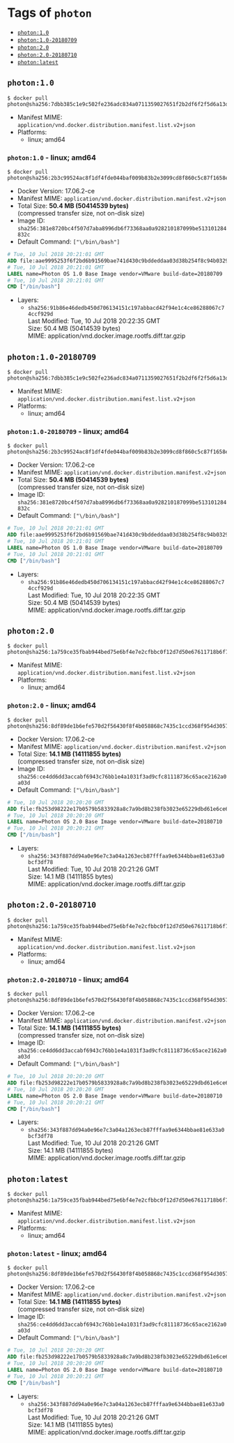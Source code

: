 <!-- THIS FILE IS GENERATED VIA './update-remote.sh' -->

# Tags of `photon`

-	[`photon:1.0`](#photon10)
-	[`photon:1.0-20180709`](#photon10-20180709)
-	[`photon:2.0`](#photon20)
-	[`photon:2.0-20180710`](#photon20-20180710)
-	[`photon:latest`](#photonlatest)

## `photon:1.0`

```console
$ docker pull photon@sha256:7dbb385c1e9c502fe236adc834a0711359027651f2b2df6f2f5d6a13df54735b
```

-	Manifest MIME: `application/vnd.docker.distribution.manifest.list.v2+json`
-	Platforms:
	-	linux; amd64

### `photon:1.0` - linux; amd64

```console
$ docker pull photon@sha256:2b3c99524ac8f1df4fde044baf009b83b2e3099cd8f860c5c87f1658e6c6e6ba
```

-	Docker Version: 17.06.2-ce
-	Manifest MIME: `application/vnd.docker.distribution.manifest.v2+json`
-	Total Size: **50.4 MB (50414539 bytes)**  
	(compressed transfer size, not on-disk size)
-	Image ID: `sha256:381e8720bc4f507d7aba8996db6f73368aa0a928210187099be513101284832c`
-	Default Command: `["\/bin\/bash"]`

```dockerfile
# Tue, 10 Jul 2018 20:21:01 GMT
ADD file:aae9995253f6f2bd6b91569bae741d430c9bddeddaa03d38b254f8c94b0329ce in / 
# Tue, 10 Jul 2018 20:21:01 GMT
LABEL name=Photon OS 1.0 Base Image vendor=VMware build-date=20180709
# Tue, 10 Jul 2018 20:21:01 GMT
CMD ["/bin/bash"]
```

-	Layers:
	-	`sha256:91b86e46dedb450d706134151c197abbacd42f94e1c4ce86288067c74ccf929d`  
		Last Modified: Tue, 10 Jul 2018 20:22:35 GMT  
		Size: 50.4 MB (50414539 bytes)  
		MIME: application/vnd.docker.image.rootfs.diff.tar.gzip

## `photon:1.0-20180709`

```console
$ docker pull photon@sha256:7dbb385c1e9c502fe236adc834a0711359027651f2b2df6f2f5d6a13df54735b
```

-	Manifest MIME: `application/vnd.docker.distribution.manifest.list.v2+json`
-	Platforms:
	-	linux; amd64

### `photon:1.0-20180709` - linux; amd64

```console
$ docker pull photon@sha256:2b3c99524ac8f1df4fde044baf009b83b2e3099cd8f860c5c87f1658e6c6e6ba
```

-	Docker Version: 17.06.2-ce
-	Manifest MIME: `application/vnd.docker.distribution.manifest.v2+json`
-	Total Size: **50.4 MB (50414539 bytes)**  
	(compressed transfer size, not on-disk size)
-	Image ID: `sha256:381e8720bc4f507d7aba8996db6f73368aa0a928210187099be513101284832c`
-	Default Command: `["\/bin\/bash"]`

```dockerfile
# Tue, 10 Jul 2018 20:21:01 GMT
ADD file:aae9995253f6f2bd6b91569bae741d430c9bddeddaa03d38b254f8c94b0329ce in / 
# Tue, 10 Jul 2018 20:21:01 GMT
LABEL name=Photon OS 1.0 Base Image vendor=VMware build-date=20180709
# Tue, 10 Jul 2018 20:21:01 GMT
CMD ["/bin/bash"]
```

-	Layers:
	-	`sha256:91b86e46dedb450d706134151c197abbacd42f94e1c4ce86288067c74ccf929d`  
		Last Modified: Tue, 10 Jul 2018 20:22:35 GMT  
		Size: 50.4 MB (50414539 bytes)  
		MIME: application/vnd.docker.image.rootfs.diff.tar.gzip

## `photon:2.0`

```console
$ docker pull photon@sha256:1a759ce35fbab944bed75e6bf4e7e2cfbbc0f12d7d50e67611718b6f778519d3
```

-	Manifest MIME: `application/vnd.docker.distribution.manifest.list.v2+json`
-	Platforms:
	-	linux; amd64

### `photon:2.0` - linux; amd64

```console
$ docker pull photon@sha256:8df89de1b6efe570d2f56430f8f4b058868c7435c1ccd368f954d30572ebcc66
```

-	Docker Version: 17.06.2-ce
-	Manifest MIME: `application/vnd.docker.distribution.manifest.v2+json`
-	Total Size: **14.1 MB (14111855 bytes)**  
	(compressed transfer size, not on-disk size)
-	Image ID: `sha256:ce4dd6dd3accabf6943c76bb1e4a1031f3ad9cfc81118736c65ace2162a0a03d`
-	Default Command: `["\/bin\/bash"]`

```dockerfile
# Tue, 10 Jul 2018 20:20:20 GMT
ADD file:fb253d98222e17b0579b5833928a8c7a9bd8b238fb3023e65229dbd61e6ce6af in / 
# Tue, 10 Jul 2018 20:20:20 GMT
LABEL name=Photon OS 2.0 Base Image vendor=VMware build-date=20180710
# Tue, 10 Jul 2018 20:20:21 GMT
CMD ["/bin/bash"]
```

-	Layers:
	-	`sha256:343f887dd94a0e96e7c3a04a1263ecb87fffaa9e6344bbae81e633a0bcf3df78`  
		Last Modified: Tue, 10 Jul 2018 20:21:26 GMT  
		Size: 14.1 MB (14111855 bytes)  
		MIME: application/vnd.docker.image.rootfs.diff.tar.gzip

## `photon:2.0-20180710`

```console
$ docker pull photon@sha256:1a759ce35fbab944bed75e6bf4e7e2cfbbc0f12d7d50e67611718b6f778519d3
```

-	Manifest MIME: `application/vnd.docker.distribution.manifest.list.v2+json`
-	Platforms:
	-	linux; amd64

### `photon:2.0-20180710` - linux; amd64

```console
$ docker pull photon@sha256:8df89de1b6efe570d2f56430f8f4b058868c7435c1ccd368f954d30572ebcc66
```

-	Docker Version: 17.06.2-ce
-	Manifest MIME: `application/vnd.docker.distribution.manifest.v2+json`
-	Total Size: **14.1 MB (14111855 bytes)**  
	(compressed transfer size, not on-disk size)
-	Image ID: `sha256:ce4dd6dd3accabf6943c76bb1e4a1031f3ad9cfc81118736c65ace2162a0a03d`
-	Default Command: `["\/bin\/bash"]`

```dockerfile
# Tue, 10 Jul 2018 20:20:20 GMT
ADD file:fb253d98222e17b0579b5833928a8c7a9bd8b238fb3023e65229dbd61e6ce6af in / 
# Tue, 10 Jul 2018 20:20:20 GMT
LABEL name=Photon OS 2.0 Base Image vendor=VMware build-date=20180710
# Tue, 10 Jul 2018 20:20:21 GMT
CMD ["/bin/bash"]
```

-	Layers:
	-	`sha256:343f887dd94a0e96e7c3a04a1263ecb87fffaa9e6344bbae81e633a0bcf3df78`  
		Last Modified: Tue, 10 Jul 2018 20:21:26 GMT  
		Size: 14.1 MB (14111855 bytes)  
		MIME: application/vnd.docker.image.rootfs.diff.tar.gzip

## `photon:latest`

```console
$ docker pull photon@sha256:1a759ce35fbab944bed75e6bf4e7e2cfbbc0f12d7d50e67611718b6f778519d3
```

-	Manifest MIME: `application/vnd.docker.distribution.manifest.list.v2+json`
-	Platforms:
	-	linux; amd64

### `photon:latest` - linux; amd64

```console
$ docker pull photon@sha256:8df89de1b6efe570d2f56430f8f4b058868c7435c1ccd368f954d30572ebcc66
```

-	Docker Version: 17.06.2-ce
-	Manifest MIME: `application/vnd.docker.distribution.manifest.v2+json`
-	Total Size: **14.1 MB (14111855 bytes)**  
	(compressed transfer size, not on-disk size)
-	Image ID: `sha256:ce4dd6dd3accabf6943c76bb1e4a1031f3ad9cfc81118736c65ace2162a0a03d`
-	Default Command: `["\/bin\/bash"]`

```dockerfile
# Tue, 10 Jul 2018 20:20:20 GMT
ADD file:fb253d98222e17b0579b5833928a8c7a9bd8b238fb3023e65229dbd61e6ce6af in / 
# Tue, 10 Jul 2018 20:20:20 GMT
LABEL name=Photon OS 2.0 Base Image vendor=VMware build-date=20180710
# Tue, 10 Jul 2018 20:20:21 GMT
CMD ["/bin/bash"]
```

-	Layers:
	-	`sha256:343f887dd94a0e96e7c3a04a1263ecb87fffaa9e6344bbae81e633a0bcf3df78`  
		Last Modified: Tue, 10 Jul 2018 20:21:26 GMT  
		Size: 14.1 MB (14111855 bytes)  
		MIME: application/vnd.docker.image.rootfs.diff.tar.gzip
